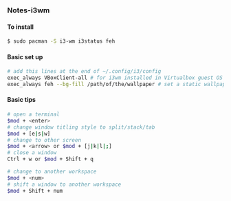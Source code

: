 ### Notes-i3wm  

#### To install  
```bash
$ sudo pacman -S i3-wm i3status feh
```
#### Basic set up  
```bash
# add this lines at the end of ~/.config/i3/config
exec_always VBoxClient-all # for i3wm installed in Virtualbox guest OS
exec_always feh --bg-fill /path/of/the/wallpaper # set a static wallpaper
```
#### Basic tips  
```bash
# open a terminal
$mod + <enter>
# change window titling style to split/stack/tab
$mod + [e|s|w]
# change to other screen
$mod + <arrow> or $mod + [j|k|l|;]
# close a window
Ctrl + w or $mod + Shift + q

# change to another workspace
$mod + <num>
# shift a window to another workspace
$mod + Shift + num
```
